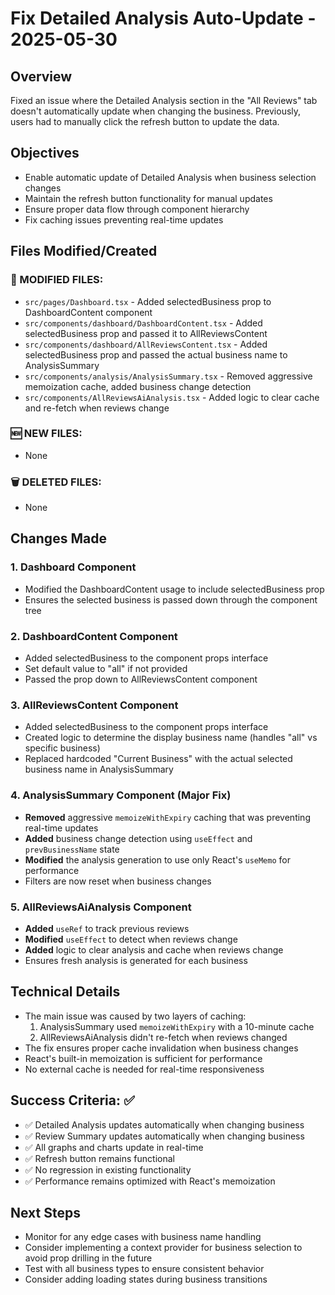 # Fix Detailed Analysis Auto-Update - 2025-05-30

## Overview
Fixed an issue where the Detailed Analysis section in the "All Reviews" tab doesn't automatically update when changing the business. Previously, users had to manually click the refresh button to update the data.

## Objectives
- Enable automatic update of Detailed Analysis when business selection changes
- Maintain the refresh button functionality for manual updates
- Ensure proper data flow through component hierarchy
- Fix caching issues preventing real-time updates

## Files Modified/Created

### 🔄 MODIFIED FILES:
- `src/pages/Dashboard.tsx` - Added selectedBusiness prop to DashboardContent component
- `src/components/dashboard/DashboardContent.tsx` - Added selectedBusiness prop and passed it to AllReviewsContent
- `src/components/dashboard/AllReviewsContent.tsx` - Added selectedBusiness prop and passed the actual business name to AnalysisSummary
- `src/components/analysis/AnalysisSummary.tsx` - Removed aggressive memoization cache, added business change detection
- `src/components/AllReviewsAiAnalysis.tsx` - Added logic to clear cache and re-fetch when reviews change

### 🆕 NEW FILES:
- None

### 🗑️ DELETED FILES:
- None

## Changes Made

### 1. Dashboard Component
- Modified the DashboardContent usage to include selectedBusiness prop
- Ensures the selected business is passed down through the component tree

### 2. DashboardContent Component
- Added selectedBusiness to the component props interface
- Set default value to "all" if not provided
- Passed the prop down to AllReviewsContent component

### 3. AllReviewsContent Component
- Added selectedBusiness to the component props interface
- Created logic to determine the display business name (handles "all" vs specific business)
- Replaced hardcoded "Current Business" with the actual selected business name in AnalysisSummary

### 4. AnalysisSummary Component (Major Fix)
- **Removed** aggressive `memoizeWithExpiry` caching that was preventing real-time updates
- **Added** business change detection using `useEffect` and `prevBusinessName` state
- **Modified** the analysis generation to use only React's `useMemo` for performance
- Filters are now reset when business changes

### 5. AllReviewsAiAnalysis Component
- **Added** `useRef` to track previous reviews
- **Modified** `useEffect` to detect when reviews change
- **Added** logic to clear analysis and cache when reviews change
- Ensures fresh analysis is generated for each business

## Technical Details
- The main issue was caused by two layers of caching:
  1. AnalysisSummary used `memoizeWithExpiry` with a 10-minute cache
  2. AllReviewsAiAnalysis didn't re-fetch when reviews changed
- The fix ensures proper cache invalidation when business changes
- React's built-in memoization is sufficient for performance
- No external cache is needed for real-time responsiveness

## Success Criteria: ✅
- ✅ Detailed Analysis updates automatically when changing business
- ✅ Review Summary updates automatically when changing business
- ✅ All graphs and charts update in real-time
- ✅ Refresh button remains functional
- ✅ No regression in existing functionality
- ✅ Performance remains optimized with React's memoization

## Next Steps
- Monitor for any edge cases with business name handling
- Consider implementing a context provider for business selection to avoid prop drilling in the future
- Test with all business types to ensure consistent behavior
- Consider adding loading states during business transitions